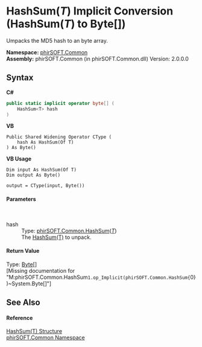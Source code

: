 # HashSum(*T*)&nbsp;Implicit Conversion (HashSum(*T*) to Byte[])
 

Umpacks the MD5 hash to an byte array.

**Namespace:**&nbsp;<a href="e822f0a1-f524-76ce-c72d-9a62b8c4e673">phirSOFT.Common</a><br />**Assembly:**&nbsp;phirSOFT.Common (in phirSOFT.Common.dll) Version: 2.0.0.0

## Syntax

**C#**<br />
``` C#
public static implicit operator byte[] (
	HashSum<T> hash
)
```

**VB**<br />
``` VB
Public Shared Widening Operator CType ( 
	hash As HashSum(Of T)
) As Byte()
```

**VB Usage**<br />
``` VB Usage
Dim input As HashSum(Of T)
Dim output As Byte()

output = CType(input, Byte())
```


#### Parameters
&nbsp;<dl><dt>hash</dt><dd>Type: <a href="2ba12663-0b38-f3a5-8601-53777204340c">phirSOFT.Common.HashSum</a>(<a href="2ba12663-0b38-f3a5-8601-53777204340c">*T*</a>)<br />The <a href="2ba12663-0b38-f3a5-8601-53777204340c">HashSum(T)</a> to unpack.</dd></dl>

#### Return Value
Type: <a href="http://msdn2.microsoft.com/en-us/library/yyb1w04y" target="_blank">Byte</a>[]<br />\[Missing <returns> documentation for "M:phirSOFT.Common.HashSum`1.op_Implicit(phirSOFT.Common.HashSum{`0})~System.Byte[]"\]

## See Also


#### Reference
<a href="2ba12663-0b38-f3a5-8601-53777204340c">HashSum(T) Structure</a><br /><a href="e822f0a1-f524-76ce-c72d-9a62b8c4e673">phirSOFT.Common Namespace</a><br />